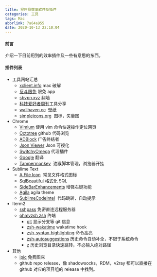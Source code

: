 ```yaml
---
title: 程序员效率软件及插件
categories: 工具
tags: Mac
abbrlink: 7a64a955
date: 2020-10-13 22:10:04
---
```


#### 前言
介绍一下目前用到的效率插件及一些有意思的东西。
<!--more-->

#### 插件列表
- 工具网站汇总
	- [xclient.info](https://xclient.info/) mac 破解
	- [反斗限免](http://free.apprcn.com/) 限免 app
	- [sbvpn.xyz](https://sbvpn.xyz/) 翻墙
	- [科技爱好者周刊](https://github.com/ruanyf/weekly/blob/master/docs)工具分享
	- [wallhaven.cc](https://wallhaven.cc/)  壁纸
	- [simpleicons.org](https://simpleicons.org/)  图标，矢量图
- Chrome
	- [Vimium](https://chrome.google.com/webstore/detail/vimium/dbepggeogbaibhgnhhndojpepiihcmeb?page=1&hl=zh_CN&itemlang=sl) 使用 vim 命令快速操作定位网页
	- [Octotree](https://www.octotree.io/) github 代码浏览
	- [ADBlock](https://chrome.google.com/webstore/detail/%E5%B9%BF%E5%91%8A%E7%BB%88%E7%BB%93%E8%80%85/fpdnjdlbdmifoocedhkighhlbchbiikl) 广告终结者
	- [Json Viewer](https://github.com/tulios/json-viewer) Json 可视化 
	- [SwitchyOmega](https://chrome.google.com/webstore/detail/proxy-switchyomega/padekgcemlokbadohgkifijomclgjgif) 代理插件
	- [Google](https://chrome.google.com/webstore/detail/google-translate) 翻译 
	- [Tampermonkey](https://chrome.google.com/webstore/detail/tampermonkey)  油猴脚本管理，浏览器开挂
- Sublime Text
	- [A File Icon](https://packagecontrol.io/packages/A%20File%20Icon)  常见文件格式图标
	- [SqlBeautiful](https://packagecontrol.io/packages/SqlBeautifier) 格式化 SQL
	- [SideBarEnhancements](https://packagecontrol.io/packages/SideBarEnhancements) 增强右键功能
	- [Agila](https://packagecontrol.io/packages/Agila%20Theme) agila theme
	- [SublimeCodeIntel](https://github.com/SublimeCodeIntel/SublimeCodeIntel)  代码跳转，自动提示
- Iterm2
	- [sshpass](https://gist.github.com/arunoda/7790979) 免密直连远程服务器
	- [ohmyzsh zsh](https://github.com/ohmyzsh/ohmyzsh) 终端
		- [git](https://github.com/ohmyzsh/ohmyzsh/tree/master/plugins/git) 显示分支等 git 信息
		- [zsh-wakatime](https://github.com/wbingli/zsh-wakatime.git) wakatime hook
		- [zsh-syntax-highlighting](https://github.com/zsh-users/zsh-syntax-highlighting.git) 命令高亮
		- [zsh-autosuggestions](https://github.com/zsh-users/zsh-autosuggestions) 历史命令自动补全，不限于系统命令
		- [z](https://github.com/ohmyzsh/ohmyzsh/tree/master/plugins/z) 历史浏览目录快速跳转，不必输入绝对路径
- 其他
	- [ipic](https://greasyfork.org/zh-CN/scripts/23635-%E7%99%BE%E5%BA%A6%E7%BD%91%E7%9B%98%E7%9B%B4%E6%8E%A5%E4%B8%8B%E8%BD%BD%E5%8A%A9%E6%89%8B) 免费图床
	- github repo release，像 shadowsocks，RDM，v2ray 都可以直接在 github 对应的项目组的 release 中找到。
